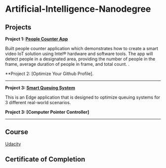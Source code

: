 # Artificial-Intelligence-Nanodegree


## Projects

**Project 1: [People Counter App](https://github.com/isaaclangat/People-Counter-App/)**

Built people counter application which demonstrates how to create a smart video IoT solution using Intel® hardware and software tools. The app will detect people in a designated area, providing the number of people in the frame, average duration of people in frame, and total count.
.

**Project 2: [Optimize Your Github Profile].
******************************

**Project 3: [Smart Queuing System](https://github.com/isaaclangat/Smart_Queuing_System/)**

This is an Edge application that is designed to optimize queuing systems for 3 different real-world scenarios.


**Project 3: [Computer Pointer Controller]**

******************************

## Course
[Udacity](https://www.udacity.com/course/intel-edge-ai-for-iot-developers-nanodegree--nd131)

## Certificate of Completion

